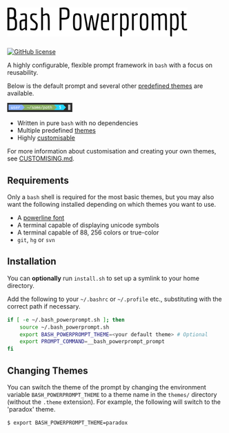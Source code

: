 # ![Title](/bash_powerprompt_title.png)

<!--![Build status](https://travis-ci.org/MisanthropicBit/bash_powerprompt.svg?branch=master)-->
[![GitHub license](https://img.shields.io/badge/license-MIT-blue.svg)](https://raw.githubusercontent.com/MisanthropicBit/bash_powerprompt/master/LICENSE)

A highly configurable, flexible prompt framework in `bash` with a focus on
reusability.

Below is the default prompt and several other [predefined themes](/THEMES.md)
are available.

<img src="/screenshots/default.png" width="30%" alt="The default prompt">

* Written in pure `bash` with no dependencies
* Multiple predefined [themes](/themes.md)
* Highly [customisable](/CUSTOMISING.md)

For more information about customisation and creating your own themes, see
[CUSTOMISING.md](/CUSTOMISING.md).

## Requirements

Only a `bash` shell is required for the most basic themes, but you may also want
the following installed depending on which themes you want to use.

* A [powerline font](https://github.com/powerline/fonts)
* A terminal capable of displaying unicode symbols
* A terminal capable of 88, 256 colors or true-color
* `git`, `hg` or `svn`

## Installation

You can **optionally** run `install.sh` to set up a symlink to your home directory.

Add the following to your `~/.bashrc` or `~/.profile` etc., substituting with the correct
path if necessary.

```bash
if [ -e ~/.bash_powerprompt.sh ]; then
    source ~/.bash_powerprompt.sh
    export BASH_POWERPROMPT_THEME=<your default theme> # Optional
    export PROMPT_COMMAND=__bash_powerprompt_prompt
fi
```

## Changing Themes

You can switch the theme of the prompt by changing the environment variable
`BASH_POWERPROMPT_THEME` to a theme name in the `themes/` directory (without the
`.theme` extension). For example, the following will switch to the 'paradox'
theme.

```bash
$ export BASH_POWERPROMPT_THEME=paradox
```
